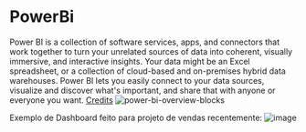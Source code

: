 # PowerBi


Power BI is a collection of software services, apps, and connectors that work together to turn your unrelated sources of data into coherent, visually immersive, and interactive insights. Your data might be an Excel spreadsheet, or a collection of cloud-based and on-premises hybrid data warehouses. Power BI lets you easily connect to your data sources, visualize and discover what's important, and share that with anyone or everyone you want. [Credits](https://learn.microsoft.com/en-us/power-bi/fundamentals/power-bi-overview)
![power-bi-overview-blocks](https://github.com/pizza2u/PowerBi/assets/55607380/e10f1e38-2a7a-4558-bdcc-af41768d060d)


Exemplo de Dashboard feito para projeto de vendas recentemente:
![image](https://github.com/pizza2u/PowerBi/assets/55607380/c6dac518-b45b-48c6-a64f-16d21a094ef5)
